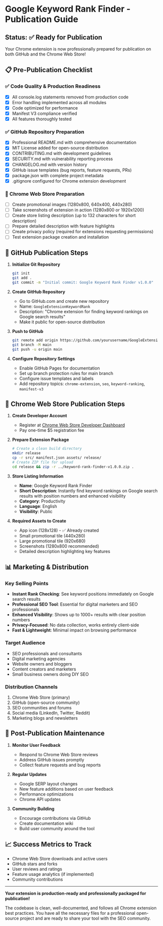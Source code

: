 # Google Keyword Rank Finder - Publication Guide

## Status: ✅ Ready for Publication

Your Chrome extension is now professionally prepared for publication on both GitHub and the Chrome Web Store!

## 📋 Pre-Publication Checklist

### ✅ Code Quality & Production Readiness
- [x] All console.log statements removed from production code
- [x] Error handling implemented across all modules
- [x] Code optimized for performance
- [x] Manifest V3 compliance verified
- [x] All features thoroughly tested

### ✅ GitHub Repository Preparation
- [x] Professional README.md with comprehensive documentation
- [x] MIT License added for open-source distribution
- [x] CONTRIBUTING.md with development guidelines
- [x] SECURITY.md with vulnerability reporting process
- [x] CHANGELOG.md with version history
- [x] GitHub issue templates (bug reports, feature requests, PRs)
- [x] package.json with complete project metadata
- [x] .gitignore configured for Chrome extension development

### 🔄 Chrome Web Store Preparation
- [ ] Create promotional images (1280x800, 640x400, 440x280)
- [ ] Take screenshots of extension in action (1280x800 or 1920x1200)
- [ ] Create store listing description (up to 132 characters for short description)
- [ ] Prepare detailed description with feature highlights
- [ ] Create privacy policy (required for extensions requesting permissions)
- [ ] Test extension package creation and installation

## 🚀 GitHub Publication Steps

1. **Initialize Git Repository**
   ```bash
   git init
   git add .
   git commit -m "Initial commit: Google Keyword Rank Finder v1.0.0"
   ```

2. **Create GitHub Repository**
   - Go to GitHub.com and create new repository
   - Name: `GoogleExtensionKeywordRank`
   - Description: "Chrome extension for finding keyword rankings on Google search results"
   - Make it public for open-source distribution

3. **Push to GitHub**
   ```bash
   git remote add origin https://github.com/yourusername/GoogleExtensionKeywordRank.git
   git branch -M main
   git push -u origin main
   ```

4. **Configure Repository Settings**
   - Enable GitHub Pages for documentation
   - Set up branch protection rules for main branch
   - Configure issue templates and labels
   - Add repository topics: `chrome-extension`, `seo`, `keyword-ranking`, `manifest-v3`

## 🏪 Chrome Web Store Publication Steps

1. **Create Developer Account**
   - Register at [Chrome Web Store Developer Dashboard](https://chrome.google.com/webstore/devconsole/)
   - Pay one-time $5 registration fee

2. **Prepare Extension Package**
   ```bash
   # Create a clean build directory
   mkdir release
   cp -r src/ manifest.json assets/ release/
   # Create ZIP file for upload
   cd release && zip -r ../keyword-rank-finder-v1.0.0.zip .
   ```

3. **Store Listing Information**
   - **Name**: Google Keyword Rank Finder
   - **Short Description**: Instantly find keyword rankings on Google search results with position numbers and enhanced visibility
   - **Category**: Productivity
   - **Language**: English
   - **Visibility**: Public

4. **Required Assets to Create**
   - App icon (128x128) - ✅ Already created
   - Small promotional tile (440x280)
   - Large promotional tile (920x680) 
   - Screenshots (1280x800 recommended)
   - Detailed description highlighting key features

## 📊 Marketing & Distribution

### Key Selling Points
- **Instant Rank Checking**: See keyword positions immediately on Google search results
- **Professional SEO Tool**: Essential for digital marketers and SEO professionals
- **Enhanced Visibility**: Shows up to 1000+ results with clear position numbers
- **Privacy-Focused**: No data collection, works entirely client-side
- **Fast & Lightweight**: Minimal impact on browsing performance

### Target Audience
- SEO professionals and consultants
- Digital marketing agencies
- Website owners and bloggers
- Content creators and marketers
- Small business owners doing DIY SEO

### Distribution Channels
1. Chrome Web Store (primary)
2. GitHub (open-source community)
3. SEO communities and forums
4. Social media (LinkedIn, Twitter, Reddit)
5. Marketing blogs and newsletters

## 🔧 Post-Publication Maintenance

1. **Monitor User Feedback**
   - Respond to Chrome Web Store reviews
   - Address GitHub issues promptly
   - Collect feature requests and bug reports

2. **Regular Updates**
   - Google SERP layout changes
   - New feature additions based on user feedback
   - Performance optimizations
   - Chrome API updates

3. **Community Building**
   - Encourage contributions via GitHub
   - Create documentation wiki
   - Build user community around the tool

## 📈 Success Metrics to Track

- Chrome Web Store downloads and active users
- GitHub stars and forks
- User reviews and ratings
- Feature usage analytics (if implemented)
- Community contributions

---

**Your extension is production-ready and professionally packaged for publication!** 

The codebase is clean, well-documented, and follows all Chrome extension best practices. You have all the necessary files for a professional open-source project and are ready to share your tool with the SEO community.
